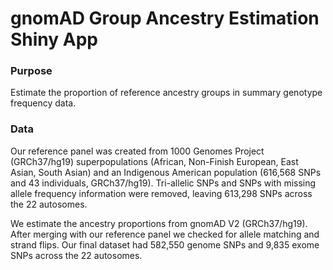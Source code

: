 # gnomAD Group Ancestry Estimation Shiny App

### Purpose
Estimate the proportion of reference ancestry groups in summary genotype frequency data.

### Data
Our reference panel was created from 1000 Genomes Project (GRCh37/hg19) superpopulations (African, Non-Finish European, East Asian, South Asian) and an Indigenous American population (616,568 SNPs and 43 individuals, GRCh37/hg19). Tri-allelic SNPs and SNPs with missing allele frequency information were removed, leaving 613,298 SNPs across the 22 autosomes.

We estimate the ancestry proportions from gnomAD V2 (GRCh37/hg19). After merging with our reference panel we checked for allele matching and strand flips. Our final dataset had 582,550 genome SNPs and 9,835 exome SNPs across the 22 autosomes.
